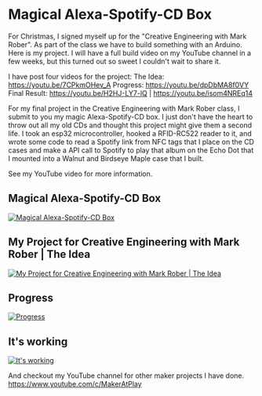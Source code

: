 # Magical Alexa-Spotify-CD Box


For Christmas, I signed myself up for the "Creative Engineering with Mark Rober". As part of the class we have to build something with an Arduino. Here is my project. I will have a full build video on my YouTube channel in a few weeks, but this turned out so sweet I couldn't wait to share it.

I have post four videos for the project:
The Idea: https://youtu.be/7CPkmOHev_A
Progress: https://youtu.be/dpDbMA8f0VY
Final Result: https://youtu.be/H2HJ-LY7-lQ | https://youtu.be/isom4NREq14

For my final project in the Creative Engineering with Mark Rober class, I submit to you my magic Alexa-Spotify-CD box. 
I just don't have the heart to throw out all my old CDs and thought this project might give them a second life. I took an 
esp32 microcontroller, hooked a RFID-RC522 reader to it, and wrote some code to read a Spotify link from NFC tags that I 
place on the CD cases and make a API call to Spotify to play that album on the Echo Dot that I mounted into a Walnut and 
Birdseye Maple case that I built.


See my YouTube video for more information.

## Magical Alexa-Spotify-CD Box  

[![Magical Alexa-Spotify-CD Box](https://img.youtube.com/vi/H2HJ-LY7-lQ/0.jpg)](https://youtu.be/H2HJ-LY7-lQ "Magical Alexa-Spotify-CD Box")

## My Project for Creative Engineering with Mark Rober | The Idea  

[![My Project for Creative Engineering with Mark Rober | The Idea](https://img.youtube.com/vi/7CPkmOHev_A/0.jpg)](https://youtu.be/7CPkmOHev_A "My Project for Creative Engineering with Mark Rober | The Idea")


## Progress  

[![Progress](https://img.youtube.com/vi/dpDbMA8f0VY/0.jpg)](https://youtu.be//dpDbMA8f0VY "Progress")

## It's working  

[![It's working](https://img.youtube.com/vi/isom4NREq14/0.jpg)](https://youtu.be/isom4NREq14 "It's working")


And checkout my YouTube channel for other maker projects I have done. https://www.youtube.com/c/MakerAtPlay
